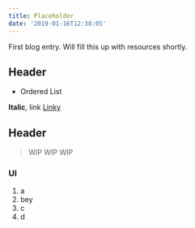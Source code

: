 ```yaml
---
title: Placeholder
date: '2019-01-16T12:38:05'
---
```


First blog entry. Will fill this up with resources shortly.

## Header

- Ordered List

 **Italic**, link
[Linky](http://google.com)

## Header

> WIP
> WIP
> WIP

### Ul

1.  a
2.  bey
3.  c
4.  d